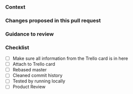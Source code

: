 ### Context

### Changes proposed in this pull request

### Guidance to review

### Checklist

- [ ] Make sure all information from the Trello card is in here
- [ ] Attach to Trello card
- [ ] Rebased master
- [ ] Cleaned commit history
- [ ] Tested by running locally
- [ ] Product Review
